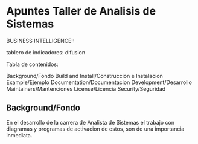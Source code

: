 # Apuntes Taller de Analisis de Sistemas


BUSINESS INTELLIGENCE::


tablero de indicadores:         difusion

Tabla de contenidos:


Background/Fondo
Build and Install/Construccion e Instalacion
Example/Ejemplo
Documentation/Documentacion
Development/Desarrollo
Maintainers/Mantenciones
License/Licencia
Security/Seguridad

Background/Fondo
-----------------

En el desarrollo de la carrera de Analista de Sistemas
el trabajo con diagramas y programas de activacion de
estos, son de una importancia inmediata.







